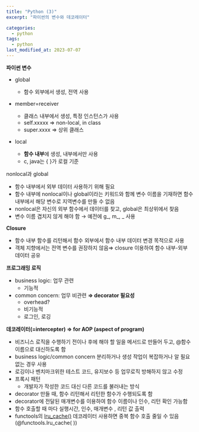 ```yaml
---
title: "Python (3)"
excerpt: "파이썬의 변수와 데코레이터"

categories:
  - python
tags:
  - python
last_modified_at: 2023-07-07
---
```


**파이썬 변수**

- global
    - 함수 외부에서 생성, 전역 사용
    
- member=receiver
    - 클래스 내부에서 생성, 특정 인스턴스가 사용
    - self.xxxxx ⇒ non-local, in class
    - super.xxxx ⇒ 상위 클래스
    
- local
    - **함수 내부**에 생성, 내부에서만 사용
    - c, java는 { }가 로컬 기준

nonlocal과 global

- 함수 내부에서 외부 데이터 사용하기 위해 필요
- 함수 내부에 nonlocal이나 global이라는 키워드와 함께 변수 이름을 기재하면 함수 내부에서 해당 변수로 지역변수를 만들 수 없음
- nonlocal은 자신의 외부 함수에서 데이터를 찾고, global은 최상위에서 찾음
- 변수 이름 겹치지 않게 해야 함 → 예전에 g_, m_, _ 사용

**Closure**

- 함수 내부 함수를 리턴해서 함수 외부에서 함수 내부 데이터 변경 목적으로 사용
- 객체 지향에서는 전역 변수를 권장하지 않음⇒ closure 이용하여 함수 내부-외부 데이터 공유

**프로그래밍 로직**

- business logic: 업무 관련
    - 기능적
- common concern: 업무 비관련  **⇒ decorator 필요성**
    - overhead?
    - 비기능적
    - 로그인, 로깅

**데코레이터(=intercepter) ⇒ for AOP (aspect of program)**

- 비즈니스 로직을 수행하기 전이나 후에 해야 할 일을 메서드로 만들어 두고, @함수이름으로 대신하도록 함
- business logic/common concern 분리하거나 생성 작업이 복잡하거나 알 필요 없는 경우 사용
- 로깅이나 벤치마크위한 테스트 코드, 유지보수 등  업무로직 방해하지 않고 수정
- 프록시 패턴
    - 개발자가 작성한 코드 대신 다른 코드를 불러내는 방식
- decorator 만들 때, 함수 리턴해서 리턴한 함수가 수행되도록 함
- decorator에 전달된 매개변수를 이용하여 함수 이름이나 인수, 리턴 확인 가능함
- 함수 호출할 때 마다 실행시간, 인수, 매개변수 , 리턴 값 출력
- functools의 [lru_cache()](https://velog.io/@ddyy094/LRULeast-Recently-Used-%EC%95%8C%EA%B3%A0%EB%A6%AC%EC%A6%98-%EC%9D%B4%EB%9E%80) 데코레이터 사용하면 중복 함수 호출 줄일 수 있음 (@functools.lru_cache( ))